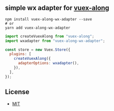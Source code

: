## simple wx adapter for [vuex-along](https://github.com/boenfu/vuex-along)

```shell
npm install vuex-along-wx-adapter --save
# or
yarn add vuex-along-wx-adapter
```

```javascript
import createVuexAlong from "vuex-along";
import wxadapter from "vuex-along-wx-adapter";

const store = new Vuex.Store({
  plugins: [
    createVuexAlong({
      adapterOptions: wxadapter(),
    }),
  ],
});
```

## License

- [MIT](https://opensource.org/licenses/MIT)
